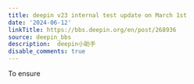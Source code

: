 ```yaml
---
title: deepin v23 internal test update on March 1st
date: '2024-06-12'
linkTitle: https://bbs.deepin.org/en/post/268936
source: deepin_bbs
description:  deepin小助手 
disable_comments: true
---
```

To ensure 
